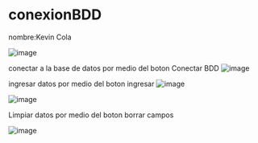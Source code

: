 # conexionBDD

nombre:Kevin Cola

![image](https://github.com/KevinDaniel10/conexionBDD/assets/150805852/873016bd-a840-4aec-89b6-1b1f81201ec1)

conectar a la base de datos por medio del boton Conectar BDD
![image](https://github.com/KevinDaniel10/conexionBDD/assets/150805852/57811d0c-593b-4d82-89d9-20d6fe6240f7)

ingresar datos por medio del boton ingresar
![image](https://github.com/KevinDaniel10/conexionBDD/assets/150805852/f9931340-b42d-4ac5-af52-e56135db24d2)

![image](https://github.com/KevinDaniel10/conexionBDD/assets/150805852/53977691-84c4-45f4-92cc-d2dcd9992532)

Limpiar datos por medio del boton borrar campos

![image](https://github.com/KevinDaniel10/conexionBDD/assets/150805852/59b738ff-cf54-4b18-9867-edb226481fa7)
